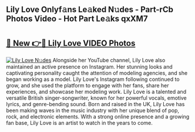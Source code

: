 ## Lily Love Onlyf𝚊ns Le𝚊ked N𝚞des - Part-rCb Photos Video - Hot Part Le𝚊ks qxXM7

# <h2><a href="http://ab4029.deff.icu/?id=Lily+Love">🔗 New 👉🔴 Lily Love VIDEO Photos</a></h2>

[![Lily Love N𝚞des](https://i.imgur.com/rIISA9y.gif)](http://ab4029.deff.icu/?id=Lily+Love)
Alongside her YouTube channel, Lily Love also maintained an active presence on Instagram. Her stunning looks and captivating personality caught the attention of modeling agencies, and she began working as a model. Lily Love's Instagram following continued to grow, and she used the platform to engage with her fans, share her experiences, and showcase her modeling work. Lily Love is a talented and versatile British singer-songwriter, known for her powerful vocals, emotive lyrics, and genre-bending sound. Born and raised in the UK, Lily Love has been making waves in the music industry with her unique blend of pop, rock, and electronic elements. With a strong online presence and a growing fan base, Lily Love is an artist to watch in the years to come.
